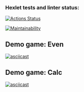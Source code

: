 ### Hexlet tests and linter status:
[![Actions Status](https://github.com/dariakoval/java-project-61/workflows/hexlet-check/badge.svg)](https://github.com/dariakoval/java-project-61/actions)

[![Maintainability](https://api.codeclimate.com/v1/badges/fe97f0be1e7c92a35a7b/maintainability)](codeclimate.com/github/dariakoval/java-project-61/maintainability)


## Demo game: Even

[![asciicast](https://asciinema.org/a/aU6x9m3Zz5LBsIPVoAQnL3T69.svg)](https://asciinema.org/a/aU6x9m3Zz5LBsIPVoAQnL3T69)


## Demo game: Calc
[![asciicast](https://asciinema.org/a/YsPYNNgJYTWvLnQ6noPEALIIl.svg)](https://asciinema.org/a/YsPYNNgJYTWvLnQ6noPEALIIl)





